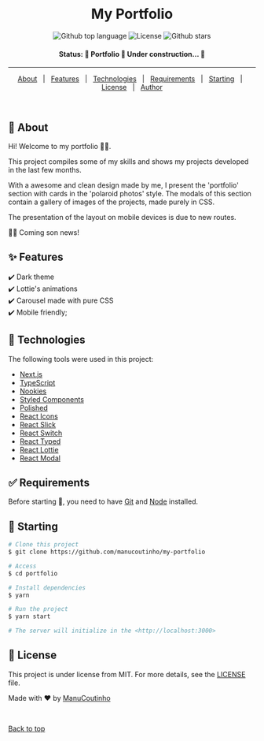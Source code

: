 <!-- <div align="center" id="top">
  <img src="./.github/my-portfolio.gif" alt="Portfolio" />-->

&#xa0;

  <!-- <a href="https://portfolio.netlify.app">Demo</a> -->
</div>

<h1 align="center">My Portfolio</h1>

<p align="center">
  <img alt="Github top language" src="https://img.shields.io/github/languages/top/manucoutinho/my-portfolio?color=56BEB8">  
  <img alt="License" src="https://img.shields.io/github/license/manucoutinho/my-portfolio?color=56BEB8">  
  <img alt="Github stars" src="https://img.shields.io/github/stars/manucoutinho/my-portfolio?color=56BEB8" />
</p>

<h4 align="center"> 
Status: 
	🚧  Portfolio 🚀 Under construction...  🚧
</h4>

<hr>

<p align="center">
  <a href="#dart-about">About</a> &#xa0; | &#xa0; 
  <a href="#sparkles-features">Features</a> &#xa0; | &#xa0;
  <a href="#rocket-technologies">Technologies</a> &#xa0; | &#xa0;
  <a href="#white_check_mark-requirements">Requirements</a> &#xa0; | &#xa0;
  <a href="#checkered_flag-starting">Starting</a> &#xa0; | &#xa0;
  <a href="#memo-license">License</a> &#xa0; | &#xa0;
  <a href="https://github.com/manucoutinho" target="_blank">Author</a>
</p>

<br>

## :dart: About

Hi! Welcome to my portfolio 👋🏽.

This project compiles some of my skills and shows my projects developed in the last few months.

With a awesome and clean design made by me, I present the 'portfolio' section with cards in the 'polaroid photos' style. The modals of this section contain a gallery of images of the projects, made purely in CSS.

The presentation of the layout on mobile devices is due to new routes.

💃🏽 Coming son news!

## :sparkles: Features

:heavy_check_mark: Dark theme\
:heavy_check_mark: Lottie's animations\
:heavy_check_mark: Carousel made with pure CSS\
:heavy_check_mark: Mobile friendly;

## :rocket: Technologies

The following tools were used in this project:

- [Next.js](https://nextjs.org/)
- [TypeScript](https://www.typescriptlang.org/)
- [Nookies](https://www.npmjs.com/package/nookies)
- [Styled Components](https://www.styled-components.com/)
- [Polished](https://www.polished.js.org/)
- [React Icons](https://www.react-icons.github.io/react-icons/)
- [React Slick](http://react-slick.neostack.com/)
- [React Switch](https://www.npmjs.com/package/react-switch)
- [React Typed](https://www.npmjs.com/package/react-typed)
- [React Lottie](https://www.npmjs.com/package/react-lottie)
- [React Modal](https://reactcommunity.org/react-modal/)

## :white_check_mark: Requirements

Before starting :checkered_flag:, you need to have [Git](https://git-scm.com) and [Node](https://nodejs.org/en/) installed.

## :checkered_flag: Starting

```bash
# Clone this project
$ git clone https://github.com/manucoutinho/my-portfolio

# Access
$ cd portfolio

# Install dependencies
$ yarn

# Run the project
$ yarn start

# The server will initialize in the <http://localhost:3000>
```

## :memo: License

This project is under license from MIT. For more details, see the [LICENSE](LICENSE) file.

Made with :heart: by <a href="https://github.com/manucoutinho" target="_blank">ManuCoutinho</a>

&#xa0;

<a href="#top">Back to top</a>

